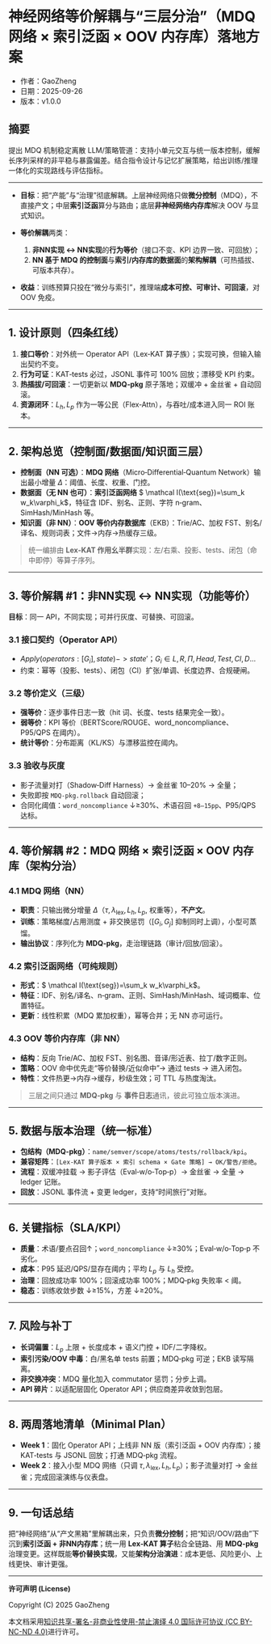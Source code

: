 ﻿# 神经网络等价解耦与“三层分治”（MDQ 网络 × 索引泛函 × OOV 内存库）落地方案

- 作者：GaoZheng
- 日期：2025-09-26
- 版本：v1.0.0

## 摘要
提出 MDQ 机制稳定离散 LLM/策略管道：支持小单元交互与统一版本控制，缓解长序列采样的非平稳与暴露偏差。结合指令设计与记忆扩展策略，给出训练/推理一体化的实现路线与评估指标。

---

* **目标**：把“产能”与“治理”彻底解耦。上层神经网络只做**微分控制**（MDQ），不直接产文；中层**索引泛函**算分与路由；底层**非神经网络内存库**解决 OOV 与显式知识。
* **等价解耦**两类：

  1. **非NN实现 ↔ NN实现**的**行为等价**（接口不变、KPI 边界一致、可回放）；
  2. **NN 基于 MDQ 的控制面**与**索引/内存库的数据面**的**架构解耦**（可热插拔、可版本共存）。
* **收益**：训练预算只投在“微分与索引”，推理端**成本可控、可审计、可回滚**，对 OOV 免疫。

---

## 1. 设计原则（四条红线）

1. **接口等价**：对外统一 Operator API（Lex‑KAT 算子族）；实现可换，但输入输出契约不变。
2. **行为可证**：KAT‑tests 必过，JSONL 事件可 100% 回放；漂移受 KPI 约束。
3. **热插拔/可回滚**：一切更新以 **MDQ‑pkg** 原子落地；双缓冲 + 金丝雀 + 自动回滚。
4. **资源闭环**：$L_h,L_p$ 作为一等公民（Flex‑Attn），与吞吐/成本进入同一 ROI 账本。

---

## 2. 架构总览（控制面/数据面/知识面三层）

* **控制面（NN 可选）**：**MDQ 网络**（Micro‑Differential‑Quantum Network）输出最小增量 $\Delta$：阈值、长度、权重、门控。
* **数据面（无 NN 也可）**：**索引泛函网络** $ \mathcal I(\text{seg})=\sum_k w_k\varphi_k$，特征含 IDF、别名、正则、字符 n‑gram、SimHash/MinHash 等。
* **知识面（非 NN）**：**OOV 等价内存数据库**（EKB）：Trie/AC、加权 FST、别名/译名、规则词表；文件→内存→热缓存三级。

> 统一编排由 **Lex‑KAT 作用幺半群**实现：左/右乘、投影、tests、闭包（命中即停）等算子序列。

---

## 3. 等价解耦 #1：非NN实现 ↔ NN实现（功能等价）

**目标**：同一 API，不同实现；可并行灰度、可替换、可回滚。

### 3.1 接口契约（Operator API）

* $Apply(operators: [G_i], state) -> state'$；$G_i ∈ {L,R,Π,Head,Test,Cl,D...}$
* 约束：幂等（投影、tests）、闭包（Cl）扩张/单调、长度边界、合规硬闸。

### 3.2 等价定义（三级）

* **强等价**：逐步事件日志一致（hit 词、长度、tests 结果完全一致）。
* **弱等价**：KPI 等价（BERTScore/ROUGE、word_noncompliance、P95/QPS 在阈内）。
* **统计等价**：分布距离（KL/KS）与漂移监控在阈内。

### 3.3 验收与灰度

* 影子流量对打（Shadow‑Diff Harness）→ 金丝雀 10–20% → 全量；
* 失败即按 `MDQ‑pkg.rollback` 自动回滚；
* 合同化阈值：`word_noncompliance` ↓≥30%、术语召回 `+8–15pp`、P95/QPS 达标。

---

## 4. 等价解耦 #2：MDQ 网络 × 索引泛函 × OOV 内存库（架构分治）

### 4.1 MDQ 网络（NN）

* **职责**：只输出微分增量 $\Delta$（$\tau,\lambda_{\text{lex}},L_h,L_p,$ 权重等），**不产文**。
* **训练**：策略梯度/占用测度 + 非交换惩罚（$[G_i,G_j]$ 抑制同时上调），小型可蒸馏。
* **输出协议**：序列化为 **MDQ‑pkg**，走治理链路（审计/回放/回滚）。

### 4.2 索引泛函网络（可纯规则）

* **形式**：$ \mathcal I(\text{seg})=\sum_k w_k\varphi_k$。
* **特征**：IDF、别名/译名、n‑gram、正则、SimHash/MinHash、域词概率、位置特征。
* **更新**：线性积累（MDQ 累加权重），幂等合并；无 NN 亦可运行。

### 4.3 OOV 等价内存库（非 NN）

* **结构**：反向 Trie/AC、加权 FST、别名图、音译/形近表、拉丁/数字正则。
* **策略**：OOV 命中优先走“等价替换/近似命中”→ 通过 tests → 进入闭包。
* **特性**：文件热更→内存→缓存，秒级生效；可 TTL 与热度淘汰。

> 三层之间只通过 **MDQ‑pkg** 与 **事件日志**通讯，彼此可独立版本演进。

---

## 5. 数据与版本治理（统一标准）

* **包结构（MDQ‑pkg）**：`name/semver/scope/atoms/tests/rollback/kpi`。
* **兼容矩阵**：`[Lex‑KAT 算子版本 × 索引 schema × Gate 策略] → OK/警告/拒绝`。
* **流程**：双缓冲挂载 → 影子评估（Eval‑w/o‑Top‑p）→ 金丝雀 → 全量 → ledger 记账。
* **回放**：JSONL 事件流 + 变更 ledger，支持“时间旅行”对账。

---

## 6. 关键指标（SLA/KPI）

* **质量**：术语/要点召回↑；`word_noncompliance` ↓≥30%；Eval‑w/o‑Top‑p 不劣化。
* **成本**：P95 延迟/QPS/显存在阈内；平均 $L_p$ 与 $L_h$ 受控。
* **治理**：回放成功率 100%；回滚成功率 100%；MDQ‑pkg 失败率 < 阈。
* **稳态**：训练收敛步数 ↓≥15%，方差 ↓≥20%。

---

## 7. 风险与补丁

* **长词偏置**：$L_p$ 上限 + 长度成本 + 语义门控 + IDF/二字降权。
* **索引污染/OOV 中毒**：白/黑名单 tests 前置；MDQ‑pkg 可逆；EKB 读写隔离。
* **非交换冲突**：MDQ 量化加入 commutator 惩罚；分步上调。
* **API 碎片**：以适配层固化 Operator API；供应商差异收敛到包层。

---

## 8. 两周落地清单（Minimal Plan）

* **Week 1**：固化 Operator API；上线非 NN 版（索引泛函 + OOV 内存库）；接 KAT‑tests 与 JSONL 回放；打通 MDQ‑pkg 流程。
* **Week 2**：接入小型 MDQ 网络（只调 $\tau,\lambda_{\text{lex}},L_h,L_p$）；影子流量对打 → 金丝雀；完成回滚演练与仪表盘。

---

## 9. 一句话总结

把“神经网络”从“产文黑箱”里解耦出来，只负责**微分控制**；把“知识/OOV/路由”下沉到**索引泛函 + 非NN内存库**；统一用 **Lex‑KAT 算子**粘合全链路、用 **MDQ‑pkg**治理变更。这样既能**等价替换实现**，又能**架构分治演进**：成本更低、风险更小、上线更快、审计更强。

---

**许可声明 (License)**

Copyright (C) 2025 GaoZheng

本文档采用[知识共享-署名-非商业性使用-禁止演绎 4.0 国际许可协议 (CC BY-NC-ND 4.0)](https://creativecommons.org/licenses/by-nc-nd/4.0/deed.zh-Hans)进行许可。

